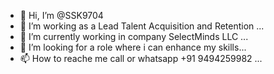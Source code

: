 - 👋 Hi, I’m @SSK9704
- 👀 I’m working as a Lead Talent Acquisition and Retention ...
- 🌱 I’m currently working in company SelectMinds LLC ...
- 💞️ I’m looking for a role where i can enhance my skills...
- 📫 How to reache me call or whatsapp +91 9494259982 ...

<!---
SSK9704/SSK9704 is a ✨ special ✨ repository because its `README.md` (this file) appears on your GitHub profile.
You can click the Preview link to take a look at your changes.
--->
